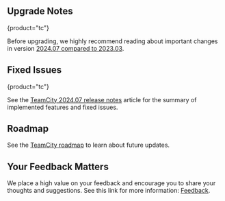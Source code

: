 [//]: # (title: What's New in TeamCity 2024.07)
[//]: # (auxiliary-id: What's New in TeamCity 2024.07;What's New in TeamCity)


<include src="what-s-new-in-teamcity-tc.md" include-id="2024-07-tc"/>

<include src="what-s-new-in-teamcity-tcc.md" include-id="2024-07-tcc"/>


## Upgrade Notes
{product="tc"}

Before upgrading, we highly recommend reading about important changes in version [2024.07 compared to 2023.03](upgrade-notes.md#2024.07).


## Fixed Issues
{product="tc"}

See the [TeamCity 2024.07 release notes](teamcity-2024-07-release-notes.md) article for the summary of implemented features and fixed issues.


## Roadmap

See the [TeamCity roadmap](https://www.jetbrains.com/teamcity/roadmap/#teamcity-roadmap) to learn about future updates.


## Your Feedback Matters

We place a high value on your feedback and encourage you to share your thoughts and suggestions. See this link for more information: [Feedback](feedback.md).


